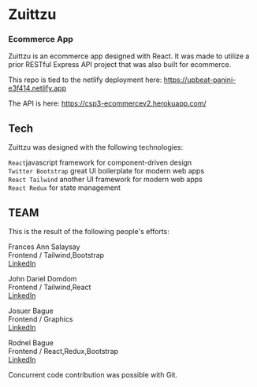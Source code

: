 # Zuittzu

### Ecommerce App

Zuittzu is an ecommerce app designed with React. It was made to utilize a prior RESTful Express API project that was also built for ecommerce.

This repo is tied to the netlify deployment here:
https://upbeat-panini-e3f414.netlify.app

The API is here:
https://csp3-ecommercev2.herokuapp.com/

## Tech

Zuittzu was designed with the following technologies:

`React`javascript framework for component-driven design\
`Twitter Bootstrap` great UI boilerplate for modern web apps\
`React Tailwind` another UI framework for modern web apps\
`React Redux` for state management

## TEAM

This is the result of the following people's efforts:

Frances Ann Salaysay\
Frontend / Tailwind,Bootstrap\
[LinkedIn](https://www.linkedin.com/in/francesannsalaysay)

John Dariel Domdom\
Frontend / Tailwind,React\
[LinkedIn](https://www.linkedin.com/in/john-dariel-domdom-36bb72215/)

Josuer Bague\
Frontend / Graphics \
[LinkedIn](https://www.linkedin.com/in/josuer-bague/)

Rodnel Bague\
Frontend / React,Redux,Bootstrap\
[LinkedIn](https://www.linkedin.com/in/rodnel-bague-953274202/)

Concurrent code contribution was possible with Git.

